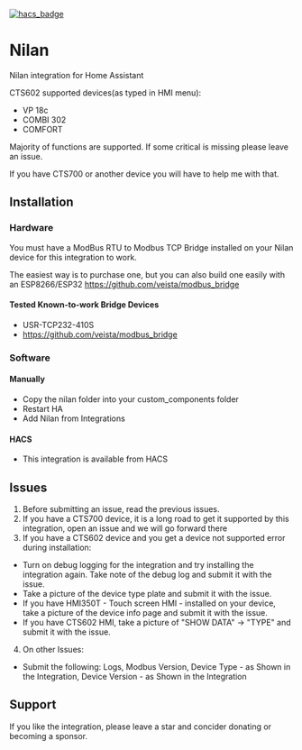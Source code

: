 [![hacs_badge](https://img.shields.io/badge/HACS-Default-41BDF5.svg)](https://github.com/hacs/integration)
# Nilan
Nilan integration for Home Assistant

CTS602 supported devices(as typed in HMI menu):
- VP 18c
- COMBI 302
- COMFORT

Majority of functions are supported. If some critical is missing please leave an issue.

If you have CTS700 or another device you will have to help me with that.

## Installation
### Hardware
You must have a ModBus RTU to Modbus TCP Bridge installed on your Nilan device for this integration to work.

The easiest way is to purchase one, but you can also build one easily with an ESP8266/ESP32 https://github.com/veista/modbus_bridge

#### Tested Known-to-work Bridge Devices
* USR-TCP232-410S
* https://github.com/veista/modbus_bridge

### Software
#### Manually
- Copy the nilan folder into your custom_components folder
- Restart HA
- Add Nilan from Integrations

#### HACS
- This integration is available from HACS

## Issues
1. Before submitting an issue, read the previous issues.
2. If you have a CTS700 device, it is a long road to get it supported by this integration, open an issue and we will go forward there
3. If you have a CTS602 device and you get a device not supported error during installation:
  - Turn on debug logging for the integration and try installing the integration again. Take note of the debug log and submit it with the issue.
  - Take a picture of the device type plate and submit it with the issue.
  - If you have HMI350T - Touch screen HMI - installed on your device, take a picture of the device info page and submit it with the issue.
  - If you have CTS602 HMI, take a picture of "SHOW DATA" -> "TYPE" and submit it with the issue.
4. On other Issues:
  - Submit the following: Logs, Modbus Version, Device Type - as Shown in the Integration, Device Version - as Shown in the Integration

## Support
If you like the integration, please leave a star and concider donating or becoming a sponsor.

